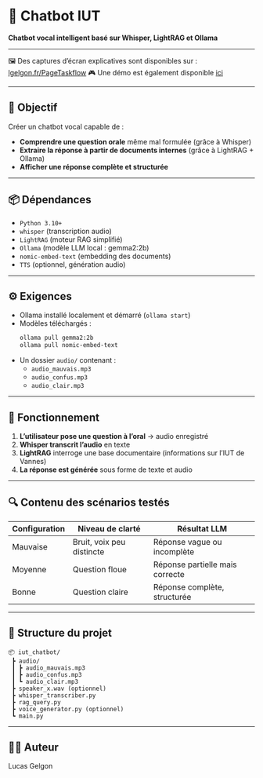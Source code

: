 # 🧠 Chatbot IUT
**Chatbot vocal intelligent basé sur Whisper, LightRAG et Ollama**

---

🖼️ Des captures d’écran explicatives sont disponibles sur : [lgelgon.fr/PageTaskflow](https://lgelgon.fr/PageTaskflow)
🎮 Une démo est également disponible [ici](https://lgelgon.fr/taskflow/)

---

## 🎯 Objectif  
Créer un chatbot vocal capable de :
- **Comprendre une question orale** même mal formulée (grâce à Whisper)
- **Extraire la réponse à partir de documents internes** (grâce à LightRAG + Ollama)
- **Afficher une réponse complète et structurée**  

---

## 📦 Dépendances

- `Python 3.10+`
- `whisper` (transcription audio)
- `LightRAG` (moteur RAG simplifié)
- `Ollama` (modèle LLM local : gemma2:2b)
- `nomic-embed-text` (embedding des documents)
- `TTS` (optionnel, génération audio)

---

## ⚙️ Exigences

- Ollama installé localement et démarré (`ollama start`)
- Modèles téléchargés :
  ```bash
  ollama pull gemma2:2b
  ollama pull nomic-embed-text
  ```
- Un dossier `audio/` contenant :
  - `audio_mauvais.mp3`
  - `audio_confus.mp3`
  - `audio_clair.mp3`

---

## 🧪 Fonctionnement

1. **L’utilisateur pose une question à l’oral** → audio enregistré
2. **Whisper transcrit l’audio** en texte
3. **LightRAG** interroge une base documentaire (informations sur l’IUT de Vannes)
4. **La réponse est générée** sous forme de texte et audio

---

## 🔍 Contenu des scénarios testés

| Configuration | Niveau de clarté | Résultat LLM |
|---------------|------------------|------------------|
| Mauvaise      | Bruit, voix peu distincte | Réponse vague ou incomplète |
| Moyenne       | Question floue   | Réponse partielle mais correcte |
| Bonne         | Question claire  | Réponse complète, structurée |

---

## 📁 Structure du projet

```
📦 iut_chatbot/
 ┣ audio/
 ┃ ┣ audio_mauvais.mp3
 ┃ ┣ audio_confus.mp3
 ┃ ┗ audio_clair.mp3
 ┣ speaker_x.wav (optionnel)
 ┣ whisper_transcriber.py
 ┣ rag_query.py
 ┣ voice_generator.py (optionnel)
 ┗ main.py
```

---

## 👨‍💻 Auteur

Lucas Gelgon  
